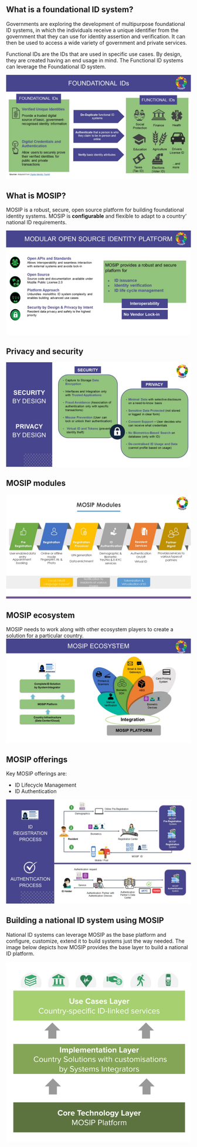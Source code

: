 ## What is a foundational ID system?
Governments are exploring the development of multipurpose foundational ID systems, in which the individuals receive a unique identifier from the government that they can use for identity assertion and verification. It can then be used to access a wide variety of government and private services.  

Functional IDs are the IDs that are used in specific use cases. By design, they are created having an end usage in mind. The Functional ID systems can leverage the Foundational ID system.

![](_images/foundational-id-systems.jpg)

## What is MOSIP?
MOSIP is a robust, secure, open source platform for building foundational identity systems.
MOSIP is **configurable** and flexible to adapt to a country’ national ID requirements.

![](_images/mosip-features.jpg)

## Privacy and security 
![](_images/privacy-and-security.jpg)

## MOSIP modules
![](_images/all-modules.jpg)

## MOSIP ecosystem

MOSIP needs to work along with other ecosystem players to create a solution for a particular country.
![](_images/mosip-ecosystem.jpg)

## MOSIP offerings
Key MOSIP offerings are:
* ID Lifecycle Management
* ID Authentication

![](_images/mosip-offerings.jpg)

## Building a national ID system using MOSIP
National ID systems can leverage MOSIP as the base platform and configure, customize, extend it to build systems just the way needed. The image below depicts how MOSIP provides the base layer to build a national ID platform.

![](_images/layers.png)
